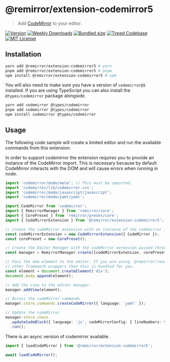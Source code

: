 # @remirror/extension-codemirror5

> Add [CodeMirror](https://codemirror.net/) to your editor.

[![Version][version]][npm] [![Weekly Downloads][downloads-badge]][npm] [![Bundled size][size-badge]][size] [![Typed Codebase][typescript]](#) [![MIT License][license]](#)

[version]: https://flat.badgen.net/npm/v/@remirror/extension-codemirror5
[npm]: https://npmjs.com/package/@remirror/extension-codemirror5
[license]: https://flat.badgen.net/badge/license/MIT/purple
[size]: https://bundlephobia.com/result?p=@remirror/extension-codemirror5
[size-badge]: https://flat.badgen.net/bundlephobia/minzip/@remirror/extension-codemirror5
[typescript]: https://flat.badgen.net/badge/icon/TypeScript?icon=typescript&label
[downloads-badge]: https://badgen.net/npm/dw/@remirror/extension-codemirror5/red?icon=npm

## Installation

```bash
yarn add @remirror/extension-codemirror5 # yarn
pnpm add @remirror/extension-codemirror5 # pnpm
npm install @remirror/extension-codemirror5 # npm
```

You will also need to make sure you have a version of `codemirror@5` installed. If you are using TypeScript you can also install the `@types/codemirror` package alongside.

```bash
yarn add codemirror @types/codemirror
pnpm add codemirror @types/codemirror
npm install codemirror @types/codemirror
```

## Usage

The following code sample will create a limited editor and run the available commands from this extension.

In order to support codemirror the extension requires you to provide an instance of the CodeMirror import. This is necessary because by default CodeMirror interacts with the DOM and will cause errors when running in node.

```ts
import 'codemirror/mode/meta'; // This must be imported.
import 'codemirror/lib/codemirror.css';
import 'codemirror/mode/javascript/javascript';
import 'codemirror/mode/yaml/yaml';

import CodeMirror from 'codemirror';
import { RemirrorManager } from 'remirror/core';
import { CorePreset } from 'remirror/preset/core';
import { CodeMirrorExtension } from '@remirror/extension-codemirror5';

// Create the codeMirror extension with an instance of the codemirror import.
const codeMirrorExtension = new CodeMirrorExtension({ CodeMirror });
const corePreset = new CorePreset();

// Create the Editor Manager with the codeMirror extension passed through.
const manager = RemirrorManager.create([codeMirrorExtension, corePreset]);

// Pass the dom element to the editor. If you are using `@remirror/react` or
// other framework wrappers then this is handled for you.
const element = document.createElement('div');
document.body.append(element);

// Add the view to the editor manager.
manager.addView(element);

// Access the codeMirror commands
manager.store.commands.createCodeMirror({ language: 'yaml' });

// Update the codeMirror
manager.store.chain
  .updateCodeBlock({ language: 'js', codeMirrorConfig: { lineNumbers: true } })
  .run();
```

There is an async version of codemirror available .

```ts
import { loadCodeMirror } from '@remirror/extension-codemirror5';

await loadCodeMirror();
```

